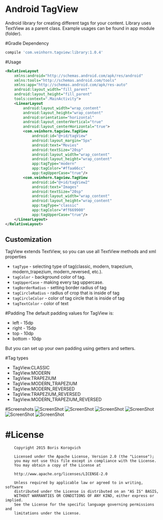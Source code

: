 # Android TagView
Android library for creating different tags for your content. Library uses TextView as a parent class. Example usages can be found in app module (folder).

#Gradle Dependency

```gradle
compile 'com.veinhorn.tagview:library:1.0.4'
```

#Usage
```xml
<RelativeLayout
    xmlns:android="http://schemas.android.com/apk/res/android"
    xmlns:tools="http://schemas.android.com/tools"
    xmlns:app="http://schemas.android.com/apk/res-auto"
    android:layout_width="fill_parent"
    android:layout_height="fill_parent"
    tools:context=".MainActivity">
    <LinearLayout
        android:layout_width="wrap_content"
        android:layout_height="wrap_content"
        android:orientation="horizontal"
        android:layout_centerVertical="true"
        android:layout_centerHorizontal="true">
        <com.veinhorn.tagview.TagView
            android:id="@+id/tagView"
            android:layout_margin="5px"
            android:text="Movies"
            android:textSize="20sp"
            android:layout_width="wrap_content"
            android:layout_height="wrap_content"
            app:tagType="modern"
            app:tagColor="#ffaa66cc"
            app:tagUpperCase="true"/>
        <com.veinhorn.tagview.TagView
            android:id="@+id/tagView2"
            android:text="Images"
            android:textSize="20sp"
            android:layout_width="wrap_content"
            android:layout_height="wrap_content"
            app:tagType="classic"
            app:tagColor="#ff669900"
            app:tagUpperCase="true"/>
    </LinearLayout>
</RelativeLayout>
```
Customization
---------------
TagView extends TextView, so you can use all TextView methods and xml properties

* ```tagType``` - selecting type of tag(classic, modern, trapezium, modern_trapezium, modern_reversed, etc.).
* ```tagColor``` - background color of tag.
* ```tagUpperCase``` - making every tag uppercase.
* ```tagBorderRadius``` - setting border radius of tag
* ```tagCircleRadius``` - radius of crop that is inside of tag
* ```tagCircleColor``` - color of tag circle that is inside of tag
* ```tagTextColor``` - color of text

#Padding
The default padding values for TagView is:
* left - 15dp
* right - 15dp
* top - 10dp
* bottom - 10dp

But you can set up your own padding using getters and setters.

#Tag types
* TagView.CLASSIC
* TagView.MODERN
* TagView.TRAPEZIUM
* TagView.MODERN_TRAPEZIUM
* TagView.MODERN_REVERSED
* TagView.TRAPEZIUM_REVERSED
* TagView.MODERN_TRAPEZIUM_REVERSED

#Screenshots
![ScreenShot](http://i.imgur.com/Kiu5jsI.png?2)
![ScreenShot](http://i.imgur.com/mDMY9NO.png?3)
![ScreenShot](http://i.imgur.com/cFIfF4d.png?2)
![ScreenShot](http://i.imgur.com/qfTtlWv.png?2)
![ScreenShot](http://i.imgur.com/V9cl2Ao.png?2)
![ScreenShot](http://i.imgur.com/WUttZQv.png?2)

#License
===============
        Copyright 2015 Boris Korogvich
        
        Licensed under the Apache License, Version 2.0 (the "License");
        you may not use this file except in compliance with the License.
        You may obtain a copy of the License at
        
        http://www.apache.org/licenses/LICENSE-2.0
        
        Unless required by applicable law or agreed to in writing, software
        distributed under the License is distributed on an "AS IS" BASIS,
        WITHOUT WARRANTIES OR CONDITIONS OF ANY KIND, either express or implied.
        See the License for the specific language governing permissions and
        limitations under the License.
